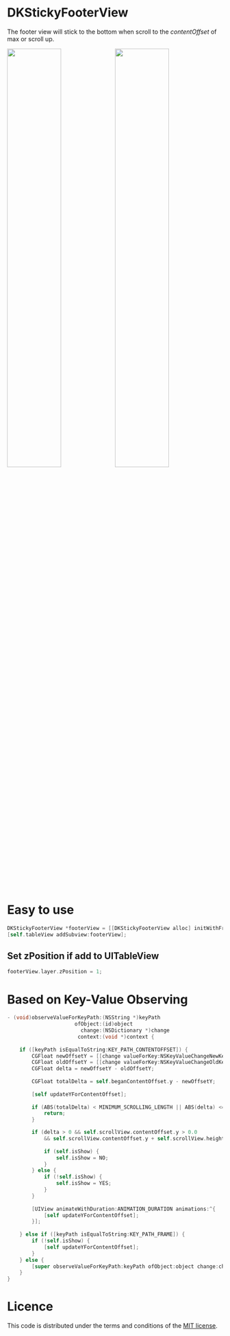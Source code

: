 # DKStickyFooterView
The footer view will stick to the bottom when scroll to the *contentOffset* of max or scroll up.

<img width="50%" src="https://raw.githubusercontent.com/zhangao0086/DKStickyFooterView/master/Preview1.gif"/><img width="50%" src="https://raw.githubusercontent.com/zhangao0086/DKStickyFooterView/master/Preview2.gif"/>

# Easy to use

```objective-c
DKStickyFooterView *footerView = [[DKStickyFooterView alloc] initWithFrame:CGRectMake(0, 0, 0, 44)];
[self.tableView addSubview:footerView];
```

## Set zPosition if add to UITableView

```objective-c
footerView.layer.zPosition = 1;
```

# Based on Key-Value Observing

```objective-c
- (void)observeValueForKeyPath:(NSString *)keyPath
                      ofObject:(id)object
                        change:(NSDictionary *)change
                       context:(void *)context {
    
    if ([keyPath isEqualToString:KEY_PATH_CONTENTOFFSET]) {
        CGFloat newOffsetY = [[change valueForKey:NSKeyValueChangeNewKey] CGPointValue].y;
        CGFloat oldOffsetY = [[change valueForKey:NSKeyValueChangeOldKey] CGPointValue].y;
        CGFloat delta = newOffsetY - oldOffsetY;
        
        CGFloat totalDelta = self.beganContentOffset.y - newOffsetY;
        
        [self updateYForContentOffset];
        
        if (ABS(totalDelta) < MINIMUM_SCROLLING_LENGTH || ABS(delta) <= 0.5) {
            return;
        }

        if (delta > 0 && self.scrollView.contentOffset.y > 0.0
            && self.scrollView.contentOffset.y + self.scrollView.height < self.scrollView.contentSize.height) {
            
            if (self.isShow) {
                self.isShow = NO;
            }
        } else {
            if (!self.isShow) {
                self.isShow = YES;
            }
        }
        
        [UIView animateWithDuration:ANIMATION_DURATION animations:^{
            [self updateYForContentOffset];
        }];
        
    } else if ([keyPath isEqualToString:KEY_PATH_FRAME]) {
        if (!self.isShow) {
            [self updateYForContentOffset];
        }
    } else {
        [super observeValueForKeyPath:keyPath ofObject:object change:change context:context];
    }
}

```

# Licence
This code is distributed under the terms and conditions of the <a href="https://github.com/zhangao0086/DKStickyFooterView/master/LICENSE">MIT license</a>.
